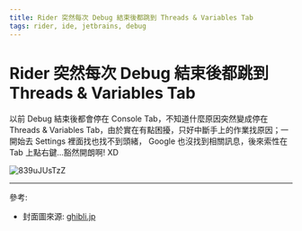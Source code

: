 ```yaml
---
title: Rider 突然每次 Debug 結束後都跳到 Threads & Variables Tab
tags: rider, ide, jetbrains, debug
---
```


# Rider 突然每次 Debug 結束後都跳到 Threads & Variables Tab

以前 Debug 結束後都會停在 Console Tab，不知道什麼原因突然變成停在 Threads & Variables Tab，由於實在有點困擾，只好中斷手上的作業找原因；一開始去 Settings 裡面找也找不到頭緒， Google 也沒找到相關訊息，後來索性在 Tab 上點右鍵...豁然開朗啊! XD

![839uJUsTzZ](__GHOST_URL__/content/images/2022/10/839uJUsTzZ.jpg)

---

參考:

- 封面圖來源: [ghibli.jp](https://www.ghibli.jp/info/013409/)

